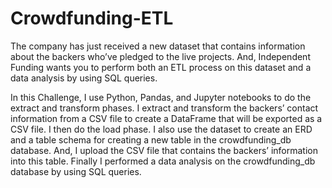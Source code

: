 # Crowdfunding-ETL

The company has just received a new dataset that contains information about the backers who’ve pledged to the live projects. And, Independent Funding wants you to perform both an ETL process on this dataset and a data analysis by using SQL queries.

In this Challenge, I use Python, Pandas, and Jupyter notebooks to do the extract and transform phases. I extract and transform the backers’ contact information from a CSV file to create a DataFrame that will be exported as a CSV file. I then do the load phase. I also use the dataset to create an ERD and a table schema for creating a new table in the crowdfunding_db database. And, I upload the CSV file that contains the backers’ information into this table. Finally I performed a data analysis on the crowdfunding_db database by using SQL queries.
